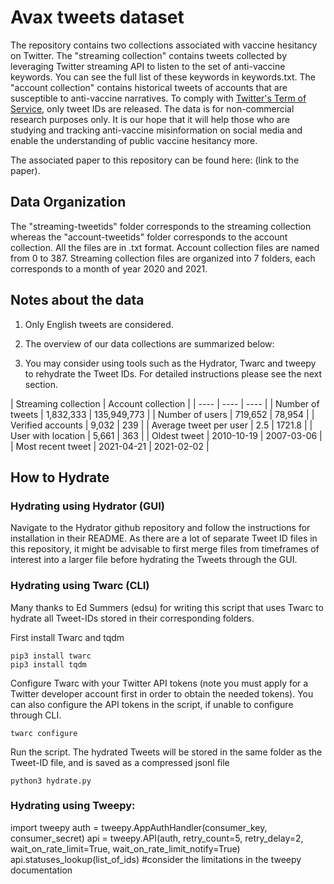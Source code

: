 # Avax tweets dataset
The repository contains two collections associated with vaccine hesitancy on Twitter. The "streaming collection" contains tweets collected by leveraging Twitter streaming API to listen to the set of anti-vaccine keywords. You can see the full list of these keywords in keywords.txt. The "account collection" contains historical tweets of accounts that are susceptible to anti-vaccine narratives. To comply with [Twitter's Term of Service](https://twitter.com/en/tos), only tweet IDs are released. The data is for non-commercial research purposes only. It is our hope that it will help those who are studying and tracking anti-vaccine misinformation on social media and enable the understanding of public vaccine hesitancy more.

The associated paper to this repository can be found here: (link to the paper).

## Data Organization
The "streaming-tweetids" folder corresponds to the streaming collection whereas the "account-tweetids" folder corresponds to the account collection. All the files are in .txt format. Account collection files are named from 0 to 387. Streaming collection files are organized into 7 folders, each corresponds to a month of year 2020 and 2021.

## Notes about the data
1. Only English tweets are considered.
2. The overview of our data collections are summarized below:




3. You may consider using tools such as the Hydrator, Twarc and tweepy to rehydrate the Tweet IDs. For detailed instructions please see the next section.


| Streaming collection | Account collection |
| ---- | ---- | ---- |
| Number of tweets      | 1,832,333 | 135,949,773 |
| Number of users   | 719,652 | 78,954 |
| Verified accounts      | 9,032 | 239 |
| Average tweet per user   | 2.5 | 1721.8 |
| User with location      | 5,661 | 363 |
| Oldest tweet   | 2010-10-19 | 2007-03-06 |
| Most recent tweet   | 2021-04-21 | 2021-02-02 |

## How to Hydrate
### Hydrating using Hydrator (GUI)
Navigate to the Hydrator github repository and follow the instructions for installation in their README. As there are a lot of separate Tweet ID files in this repository, it might be advisable to first merge files from timeframes of interest into a larger file before hydrating the Tweets through the GUI.

### Hydrating using Twarc (CLI)
Many thanks to Ed Summers (edsu) for writing this script that uses Twarc to hydrate all Tweet-IDs stored in their corresponding folders.

First install Twarc and tqdm
```
pip3 install twarc
pip3 install tqdm
```

Configure Twarc with your Twitter API tokens (note you must apply for a Twitter developer account first in order to obtain the needed tokens). You can also configure the API tokens in the script, if unable to configure through CLI.
```
twarc configure
```
Run the script. The hydrated Tweets will be stored in the same folder as the Tweet-ID file, and is saved as a compressed jsonl file
```
python3 hydrate.py
```
### Hydrating using Tweepy:
import tweepy
auth = tweepy.AppAuthHandler(consumer_key, consumer_secret)
api = tweepy.API(auth, retry_count=5, retry_delay=2, wait_on_rate_limit=True, wait_on_rate_limit_notify=True)
api.statuses_lookup(list_of_ids) #consider the limitations in the tweepy documentation
